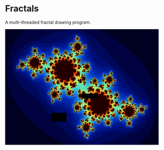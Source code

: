 # Fractals
A multi-threaded fractal drawing program.

<img src="./pictures/frame0000.png" alt="A picture of a fractal" width="500"/>